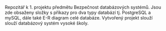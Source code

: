 Repozitář k 1. projektu předmětu Bezpečnost databázových systémů. 
Jsou zde obsaženy složky s příkazy pro dva typy databází tj. PostgreSQL a mySQL, dále také E-R diagram celé databáze. Vytvořený projekt slouží slouží databázový systém vysoké školy.
